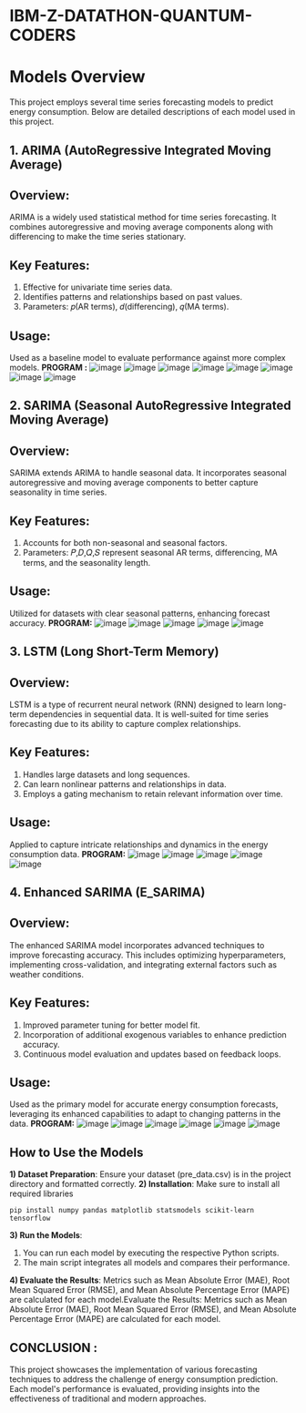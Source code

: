 # IBM-Z-DATATHON-QUANTUM-CODERS
# Models Overview
This project employs several time series forecasting models to predict energy consumption. Below are detailed descriptions of each model used in this project.
## 1. ARIMA (AutoRegressive Integrated Moving Average)
## Overview: 
ARIMA is a widely used statistical method for time series forecasting. It combines autoregressive and moving average components along with differencing to make the time series stationary.
## Key Features:
1) Effective for univariate time series data.
2) Identifies patterns and relationships based on past values.
3) Parameters: 𝑝(AR terms), 𝑑(differencing), 𝑞(MA terms).
## Usage:
Used as a baseline model to evaluate performance against more complex models.
**PROGRAM :**
![image](https://github.com/user-attachments/assets/cf5f44ba-3973-49fd-87d8-794b157257a0)
![image](https://github.com/user-attachments/assets/a4afcea5-0ae3-4f22-9f13-239643241ae9)
![image](https://github.com/user-attachments/assets/f4214347-2aee-40a0-bba3-ff598cfc4a99)
![image](https://github.com/user-attachments/assets/2a45b98c-6416-4a96-9d01-b02cecd5bca2)
![image](https://github.com/user-attachments/assets/3b8b9070-08d3-423a-aa76-42b251617df9)
![image](https://github.com/user-attachments/assets/dd542eb8-caa1-42f1-80aa-9e646929ec09)
![image](https://github.com/user-attachments/assets/771e3a0d-6a23-4e83-9d2c-5f39b267ccb4)
![image](https://github.com/user-attachments/assets/02307091-1ceb-43ca-a835-a00babf5a257)
## 2. SARIMA (Seasonal AutoRegressive Integrated Moving Average)
## Overview: 
SARIMA extends ARIMA to handle seasonal data. It incorporates seasonal autoregressive and moving average components to better capture seasonality in time series.
## Key Features:
1) Accounts for both non-seasonal and seasonal factors.
2) Parameters: 𝑃,𝐷,𝑄,𝑆 represent seasonal AR terms, differencing, MA terms, and the seasonality length.
## Usage:
Utilized for datasets with clear seasonal patterns, enhancing forecast accuracy.
**PROGRAM:**
![image](https://github.com/user-attachments/assets/71124edf-10ef-4e03-8d6e-183bf5c1dcfa)
![image](https://github.com/user-attachments/assets/0ce8e363-2e8b-48bd-847d-fe960f6ec648)
![image](https://github.com/user-attachments/assets/24abeaa5-ff6b-4b56-8ac9-7212d0f4a54f)
![image](https://github.com/user-attachments/assets/b8a5f1e5-c7b4-433c-834d-7de8c85faeb8)
![image](https://github.com/user-attachments/assets/dc6d1591-d7eb-49b7-b743-0638f465039e)
## 3. LSTM (Long Short-Term Memory)
## Overview: 
LSTM is a type of recurrent neural network (RNN) designed to learn long-term dependencies in sequential data. It is well-suited for time series forecasting due to its ability to capture complex relationships.
## Key Features:
1) Handles large datasets and long sequences.
2) Can learn nonlinear patterns and relationships in data.
3) Employs a gating mechanism to retain relevant information over time.
## Usage:
Applied to capture intricate relationships and dynamics in the energy consumption data.
**PROGRAM:**
![image](https://github.com/user-attachments/assets/1711e9b7-1753-4b3b-8301-e06c2337bc73)
![image](https://github.com/user-attachments/assets/8ed16665-b299-42a2-a649-bcfad73769af)
![image](https://github.com/user-attachments/assets/e7abb23c-d008-49a0-845b-835d364101df)
![image](https://github.com/user-attachments/assets/65eb8dec-2fd6-481c-9cb4-947d4f9b503b)
![image](https://github.com/user-attachments/assets/b4732997-1315-4218-a25a-91b06369b33f)
## 4. Enhanced SARIMA (E_SARIMA)
## Overview: 
The enhanced SARIMA model incorporates advanced techniques to improve forecasting accuracy. This includes optimizing hyperparameters, implementing cross-validation, and integrating external factors such as weather conditions.
## Key Features:
1) Improved parameter tuning for better model fit.
2) Incorporation of additional exogenous variables to enhance prediction accuracy.
3) Continuous model evaluation and updates based on feedback loops.
## Usage:
Used as the primary model for accurate energy consumption forecasts, leveraging its enhanced capabilities to adapt to changing patterns in the data.
**PROGRAM:**
![image](https://github.com/user-attachments/assets/bef4aec8-7bdb-4edb-8f85-25bb044a3424)
![image](https://github.com/user-attachments/assets/7e34cef8-d9de-47b5-8427-1dee340ac094)
![image](https://github.com/user-attachments/assets/1863ba9d-ef8b-4891-b6df-4c71ad139c9e)
![image](https://github.com/user-attachments/assets/769b2455-e16d-430c-b29e-7e547b87bf00)
![image](https://github.com/user-attachments/assets/a0b4f862-a4f0-4c8e-9184-3127e0d83e6e)
![image](https://github.com/user-attachments/assets/aa9080bc-dcfd-464c-b35c-9b7994983caa)

## How to Use the Models
**1) Dataset Preparation**: Ensure your dataset (pre_data.csv) is in the project directory and formatted correctly.
**2) Installation**: Make sure to install all required libraries
```
pip install numpy pandas matplotlib statsmodels scikit-learn tensorflow
```
**3) Run the Models**:
1) You can run each model by executing the respective Python scripts.
2) The main script integrates all models and compares their performance.
   
**4) Evaluate the Results**: Metrics such as Mean Absolute Error (MAE), Root Mean Squared Error (RMSE), and Mean Absolute Percentage Error (MAPE) are calculated for each model.Evaluate the Results: Metrics such as Mean Absolute Error (MAE), Root Mean Squared Error (RMSE), and Mean Absolute Percentage Error (MAPE) are calculated for each model.
## CONCLUSION : 
This project showcases the implementation of various forecasting techniques to address the challenge of energy consumption prediction. Each model's performance is evaluated, providing insights into the effectiveness of traditional and modern approaches.

